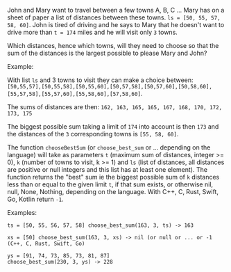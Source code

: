 John and Mary want to travel between a few towns A, B, C ... Mary has on a sheet of paper a list of distances between these towns. `ls = [50, 55, 57, 58, 60]`. John is tired of driving and he says to Mary that he doesn't want to drive more than `t = 174` miles and he will visit only `3` towns.

Which distances, hence which towns, will they need to choose so that the sum of the distances is the largest possible to please Mary and John?

Example:

With list `ls` and 3 towns to visit they can make a choice between: `[50,55,57],[50,55,58],[50,55,60],[50,57,58],[50,57,60],[50,58,60],[55,57,58],[55,57,60],[55,58,60],[57,58,60]`.

The sums of distances are then: `162, 163, 165, 165, 167, 168, 170, 172, 173, 175`

The biggest possible sum taking a limit of `174` into account is then `173` and the distances of the `3` corresponding towns is `[55, 58, 60]`.

The function `chooseBestSum` (or `choose_best_sum` or ... depending on the language) will take as parameters `t` (maximum sum of distances, integer >= 0), `k` (number of towns to visit, k >= 1) and `ls` (list of distances, all distances are positive or null integers and this list has at least one element). The function returns the "best" sum ie the biggest possible sum of `k` distances less than or equal to the given limit `t`, if that sum exists, or otherwise nil, null, None, Nothing, depending on the language. With C++, C, Rust, Swift, Go, Kotlin return `-1`.

Examples:

```
ts = [50, 55, 56, 57, 58] choose_best_sum(163, 3, ts) -> 163
```

```
xs = [50] choose_best_sum(163, 3, xs) -> nil (or null or ... or -1 (C++, C, Rust, Swift, Go)
```

```
ys = [91, 74, 73, 85, 73, 81, 87]
choose_best_sum(230, 3, ys) -> 228
```

